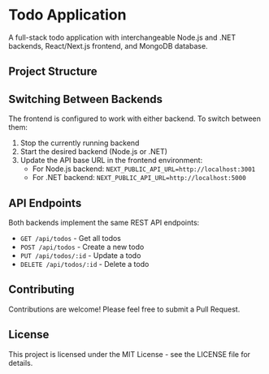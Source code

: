 # Todo Application

A full-stack todo application with interchangeable Node.js and .NET backends, React/Next.js frontend, and MongoDB database.

## Project Structure 

## Switching Between Backends

The frontend is configured to work with either backend. To switch between them:

1. Stop the currently running backend
2. Start the desired backend (Node.js or .NET)
3. Update the API base URL in the frontend environment:
   - For Node.js backend: `NEXT_PUBLIC_API_URL=http://localhost:3001`
   - For .NET backend: `NEXT_PUBLIC_API_URL=http://localhost:5000`

## API Endpoints

Both backends implement the same REST API endpoints:

- `GET /api/todos` - Get all todos
- `POST /api/todos` - Create a new todo
- `PUT /api/todos/:id` - Update a todo
- `DELETE /api/todos/:id` - Delete a todo

## Contributing

Contributions are welcome! Please feel free to submit a Pull Request.

## License

This project is licensed under the MIT License - see the LICENSE file for details. 